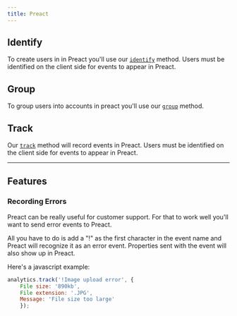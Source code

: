 ```yaml
---
title: Preact
---
```


## Identify

To create users in in Preact you'll use our [`identify`](/docs/spec/identify) method. Users must be identified on the client side for events to appear in Preact.


## Group

To group users into accounts in preact you'll use our [`group`](/docs/spec/group) method.


## Track

Our [`track`](/docs/spec/track) method will record events in Preact. Users must be identified on the client side for events to appear in Preact.

- - -


## Features

### Recording Errors

Preact can be really useful for customer support. For that to work well you'll want to send error events to Preact.

All you have to do is add a "!" as the first character in the event name and Preact will recognize it as an error event. Properties sent with the event will also show up in Preact.

Here's a javascript example:
```javascript
analytics.track('!Image upload error', {
    File size: '890kb',
    File extension: '.JPG',
    Message: 'File size too large'
    });
```
